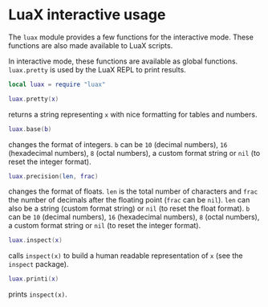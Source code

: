 # LuaX interactive usage

The `luax` module provides a few functions for the interactive mode.
These functions are also made available to LuaX scripts.

In interactive mode, these functions are available as global functions.
`luax.pretty` is used by the LuaX REPL to print results.

``` lua
local luax = require "luax"
```

``` lua
luax.pretty(x)
```

returns a string representing `x` with nice formatting for tables and
numbers.

``` lua
luax.base(b)
```

changes the format of integers. `b` can be `10` (decimal numbers), `16`
(hexadecimal numbers), `8` (octal numbers), a custom format string or
`nil` (to reset the integer format).

``` lua
luax.precision(len, frac)
```

changes the format of floats. `len` is the total number of characters
and `frac` the number of decimals after the floating point (`frac` can
be `nil`). `len` can also be a string (custom format string) or `nil`
(to reset the float format). `b` can be `10` (decimal numbers), `16`
(hexadecimal numbers), `8` (octal numbers), a custom format string or
`nil` (to reset the integer format).

``` lua
luax.inspect(x)
```

calls `inspect(x)` to build a human readable representation of `x` (see
the `inspect` package).

``` lua
luax.printi(x)
```

prints `inspect(x)`.
